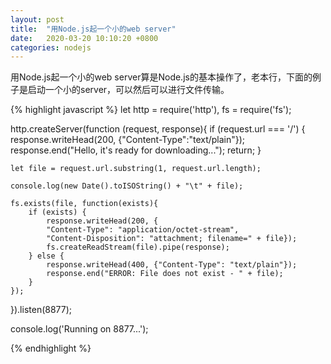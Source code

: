 ```yaml
---
layout: post
title:  "用Node.js起一个小的web server"
date:   2020-03-20 10:10:20 +0800
categories: nodejs
--- 
```

用Node.js起一个小的web server算是Node.js的基本操作了，老本行，下面的例子是启动一个小的server，可以然后可以进行文件传输。

{% highlight javascript %}
let http = require('http'),
    fs = require('fs');

http.createServer(function (request, response){
    if (request.url === '/') {
        response.writeHead(200, {"Content-Type":"text/plain"});
        response.end("Hello, it's ready for downloading...");
        return; 
    }

    let file = request.url.substring(1, request.url.length);

    console.log(new Date().toISOString() + "\t" + file); 

    fs.exists(file, function(exists){
        if (exists) {
            response.writeHead(200, {
            "Content-Type": "application/octet-stream",
            "Content-Disposition": "attachment; filename=" + file});
            fs.createReadStream(file).pipe(response);
        } else {
            response.writeHead(400, {"Content-Type": "text/plain"});
            response.end("ERROR: File does not exist - " + file);
        }
    });
}).listen(8877);

console.log('Running on 8877...');

{% endhighlight %}
